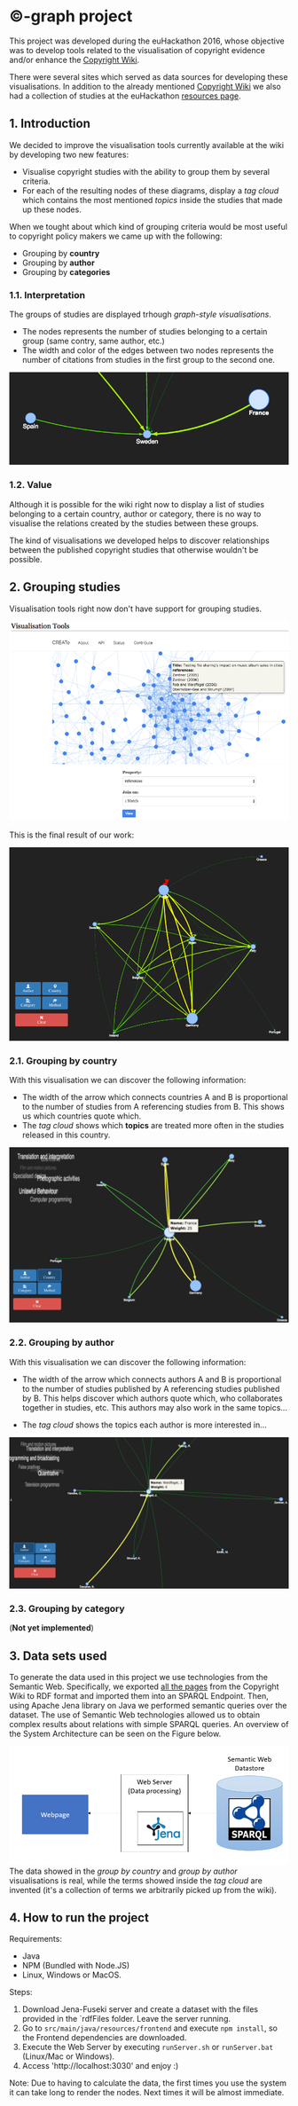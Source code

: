 # ©-graph project

This project was developed during the euHackathon 2016, whose objective was to
develop tools related to the visualisation of copyright evidence and/or enhance
the [Copyright Wiki](http://www.copyrightevidence.org/evidence-wiki/index.php/Copyright_Evidence).

There were several sites which served as data sources for developing these
visualisations. In addition to the already mentioned
[Copyright Wiki](http://www.copyrightevidence.org/evidence-wiki/index.php/Copyright_Evidence)
we also had a collection of studies at the euHackathon
[resources page](http://2016.euhackathon.eu/resources/).

## 1. Introduction

We decided to improve the visualisation tools currently available at the wiki by
developing two new features:

* Visualise copyright studies with the ability to group them by several criteria.
* For each of the resulting nodes of these diagrams, display a *tag cloud* which
  contains the most mentioned *topics* inside the studies that made up these nodes.

When we tought about which kind of grouping criteria would be most useful to
copyright policy makers we came up with the following:

* Grouping by **country**
* Grouping by **author**
* Grouping by **categories**

### 1.1. Interpretation

The groups of studies are displayed trhough *graph-style visualisations*.

* The nodes represents the number of studies belonging to a certain group
  (same contry, same author, etc.)
* The width and color of the edges between two nodes represents the number of
  citations from studies in the first group to the second one.

![Diagram explanation](img/diagram-explanation.png)

### 1.2. Value

Although it is possible for the wiki right now to display a list of studies
belonging to a certain country, author or category, there is no way to visualise
the relations created by the studies between these groups.

The kind of visualisations we developed helps to discover relationships between
the published copyright studies that otherwise wouldn't be possible.

## 2. Grouping studies

Visualisation tools right now don't have support for grouping studies.

![Previous year](img/previous-year.png)

This is the final result of our work:

![Current state](img/initial-state.png)

### 2.1. Grouping by country

With this visualisation we can discover the following information:

* The width of the arrow which connects countries A and B is proportional to the
  number of studies from A referencing studies from B. This shows us which
  countries quote which.
* The *tag cloud* shows which **topics** are treated more often in the studies
  released in this country.

![Group by country](img/group-by-country.png)

### 2.2. Grouping by author

With this visualisation we can discover the following information:

* The width of the arrow which connects authors A and B is proportional to the
  number of studies published by A referencing studies published by B.
  This helps discover which authors quote which, who collaborates together in
  studies, etc. This authors may also work in the same topics...

* The *tag cloud* shows the topics each author is more interested in...

![Group by author](img/group-by-author.png)

### 2.3. Grouping by category

(**Not yet implemented**)

## 3. Data sets used

To generate the data used in this project we use technologies from the Semantic
Web. Specifically, we exported [all the pages](http://www.copyrightevidence.org/evidence-wiki/index.php/All_Studies)
from the Copyright Wiki to RDF format and imported them into an SPARQL Endpoint.
Then, using Apache Jena library on Java we performed semantic queries over the
dataset. The use of Semantic Web technologies allowed us to obtain complex results
about relations with simple SPARQL queries. An overview of the System Architecture
can be seen on the Figure below.

![System Architecture](img/architecture.png)
The data showed in the *group by country* and *group by author* visualisations is
real, while the terms showed inside the *tag cloud* are invented (it's a collection
of terms we arbitrarily picked up from the wiki).

## 4. How to run the project

Requirements:
* Java
* NPM (Bundled with Node.JS)
* Linux, Windows or MacOS.


Steps:

1. Download Jena-Fuseki server and create a dataset with the files provided in the `rdfFiles folder. Leave the server running.
2. Go to `src/main/java/resources/frontend` and execute `npm install`, so the Frontend dependencies are downloaded.
3. Execute the Web Server by executing `runServer.sh` or `runServer.bat` (Linux/Mac or Windows).
4. Access 'http://localhost:3030' and enjoy :)


Note: Due to having to calculate the data, the first times you use the system it can take long to render the nodes. Next times
it will be almost immediate.
